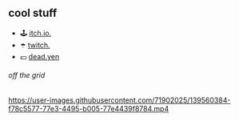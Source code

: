 
## cool stuff
* 🕹️ [itch.io.](https://totsu0jv.itch.io/)
* ☂️ [twitch.](https://www.twitch.tv/totsu)
* 💴 [dead.yen](https://discord.gg/DSEW5xWKT8)

###### off the grid

https://user-images.githubusercontent.com/71902025/139560384-f78c5577-77e3-4495-b005-77e4439f8784.mp4

